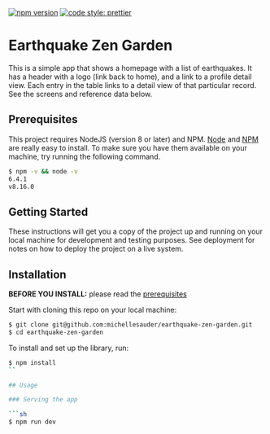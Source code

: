 [![npm version](https://badge.fury.io/js/angular2-expandable-list.svg)](https://badge.fury.io/js/angular2-expandable-list)
[![code style: prettier](https://img.shields.io/badge/code_style-prettier-ff69b4.svg?style=flat-square)](https://github.com/prettier/prettier)

# Earthquake Zen Garden

This is a simple app that shows a homepage with a list of earthquakes. It has a header with a logo (link back to home), and a link to a profile detail view. Each entry in the table links to a detail view of that particular record. See the screens and reference data below.

## Prerequisites

This project requires NodeJS (version 8 or later) and NPM.
[Node](http://nodejs.org/) and [NPM](https://npmjs.org/) are really easy to install.
To make sure you have them available on your machine,
try running the following command.

```sh
$ npm -v && node -v
6.4.1
v8.16.0
```

## Getting Started

These instructions will get you a copy of the project up and running on your local machine for development and testing purposes. See deployment for notes on how to deploy the project on a live system.

## Installation

**BEFORE YOU INSTALL:** please read the [prerequisites](#prerequisites)

Start with cloning this repo on your local machine:

```sh
$ git clone git@github.com:michellesauder/earthquake-zen-garden.git
$ cd earthquake-zen-garden
```

To install and set up the library, run:

```sh
$ npm install
``

## Usage

### Serving the app

```sh
$ npm run dev
```
